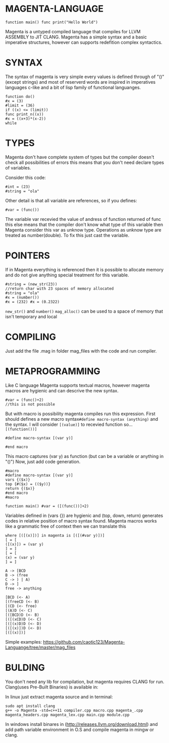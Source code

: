 # MAGENTA-LANGUAGE

```
function main() func print("Hello World")
```
Magenta is a untyped compiled language that compiles for LLVM ASSEMBLY to JIT CLANG.
Magenta has a simple syntax and a basic imperative structures, however can supports redefition complex syntactics.

# SYNTAX

The syntax of magenta is very simple every values is defined through of "()" (except strings) and most of reserverd words are inspired in imperatives languages c-like and a bit of lisp family of functional languanges.

```
function do()
#x = (3)
#limit = (36)
if ((x) <= (limit))
func print_n((x))
#x = ((x+3)*(x-2))
while
```

# TYPES

Magenta don't have complete system of types but the compiler doesn't check all possibilities of errors this means that you don't need declare types of variables.

Consider this code:

```
#int = (23)
#string = "ola"
```
Other detail is that all variable are references, so if you defines:

```
#var = (func())
```

The variable var recevied the value of andress of function returned of func this else means that the compiler don't know what type of this variable then Magenta consider this var as unknow type. Operations as unknow type are treated as number(double). To fix this just cast the variable.

# POINTERS

If in Magenta everything is referenced then it is possible to allocate memory and do not give anything special treatment for this variable.

```
#string = (new_str(23))
//return char with 23 spaces of memory allocated
#string = "ola"
#x = (number())
#x = (232) #x = (0.2322)
```
```new_str()``` and ```number()``` ```mag_alloc()``` can be used to a space of memory that isn't temporary and local

# COMPILING

Just add the file .mag in folder mag_files with the code and run compiler.

# METAPROGRAMMING

Like C language Magenta supports textual macros, however magenta macros are hygienic and can descrive the new syntax.

```
#var = (func()+2)
//this is not possible
```
But with macro is possibility magenta compiles run this expression.
First should defines a new macro syntax```#define macro-syntax (anything)``` and the syntax.
I will consider ```[(value)]``` to recevied function so... ```[(function())]```

```
#define macro-syntax [(var y)]

#end macro
```

This macro captures (var y) as function (but can be a variable or anything in "()")
Now, just add code generation.

```
#macro
#define macro-syntax [(var y)]
vars {($x)}
top {#($x) = (($y))}
return {($x)}
#end macro
#macro

function main() #var = ([(func())]+2)

```
Variables defined in (vars {}) are hygienic and (top, down, return) generates codes in relative position of macro syntax found.
Magenta macros works like a grammatic free of context then we can translate this

```#define macro-syntax [(#var y)] 
where [([(x)])] in magenta is [([(#var y)])]
[ = [
([(x)]) = (var y)
] = ]
[ = [
(x) = (var y)
] = ]
```
```
A -> [BCD
B -> (free
C -> ) | A)
D -> ]
free -> anything
 
[BCD (<- A)
[(freeCD (<- B)
[(CD (<- free)
[(A)D (<- C)
[([BCD)D (<- B)
[([(xCD)D (<- C)
[([(x)D)D (<- D)
[([(x)])D (<- D)
[([(x)])]
```

Simple examples:
https://github.com/caotic123/Magenta-Languange/tree/master/mag_files

# BULDING
You don't need any lib for compilation, but magenta requires CLANG for run.
Clang(uses Pre-Built Binaries) is available in:

In linux just extract magenta source and in terminal:
```
sudo apt install clang
g++ -o Magenta -std=c++11 compiler.cpp macro.cpp magenta_.cpp magenta_headers.cpp magenta_lex.cpp main.cpp module.cpp
```

In windows install binares in (http://releases.llvm.org/download.html) and add path variable environment in O.S and compile magenta in mingw or clang.
